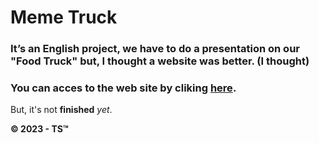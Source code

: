 # Meme Truck
### It’s an English project, we have to do a presentation on our "Food Truck" but, I thought a website was better. (I thought)

### You can acces to the web site by cliking [here].
But, it's not **finished** *yet*.

**© 2023 - TS™**

[here]: https://thibault-savenkoff.github.io/Meme-Truck
